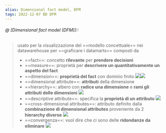 ```yaml
---
alias: Dimensional fact model, DFM
tags: 2022-12-07 BD DFM
---
```


###### @ [Dimensional fact model (DFM)]::
> usato per la visualizzazione del ==modello concettuale== nei datawarehouse per ==graficare i datamarts== composti da
> - ==fact==: concetto **rilevante** per **prendere decisioni**
> - ==measure==: proprietà per **descrivere un quantitativamente un aspetto del fact**
> - ==dimension==: **proprietà del fact** con dominio finito
![](Uni/BD/img/er.jpeg)![](Uni/BD/img/dfmsales.jpeg)
> - ==dimensional attribute==: **attributi** della dimensione
> - ==hierarchy==: albero con **radice una dimensione** e **rami gli attributi delle dimensioni**
![](Uni/BD/img/dimattrhier.jpeg)
> - ==descriptive attribute==: specifica la **proprietà di un attributo**
![](Uni/BD/img/descattr.jpeg)
> - ==cross-dimensional attributes==: attributo definito dalla **combinazione di dimensional attributes** proveniente da 2 **hierarchy diverse**
![](Uni/BD/img/crossdim.jpeg)
> - ==convergenza==: vuol dire che ci sono delle **ridondanze da eliminare**
![](Uni/BD/img/conv.jpeg)
<!--ID: 1670433813638-->
